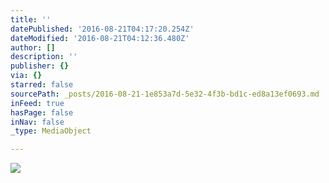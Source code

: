 ```yaml
---
title: ''
datePublished: '2016-08-21T04:17:20.254Z'
dateModified: '2016-08-21T04:12:36.480Z'
author: []
description: ''
publisher: {}
via: {}
starred: false
sourcePath: _posts/2016-08-21-1e853a7d-5e32-4f3b-bd1c-ed8a13ef0693.md
inFeed: true
hasPage: false
inNav: false
_type: MediaObject

---
```

![](https://the-grid-user-content.s3-us-west-2.amazonaws.com/025e7a16-44e2-4c53-84f9-14bb5f47585e.jpg)